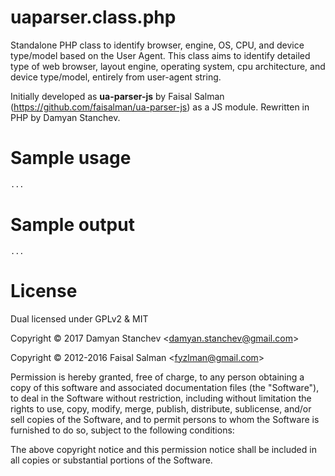 # uaparser.class.php

Standalone PHP class to identify browser, engine, OS, CPU, and device type/model based on the User Agent. This class aims to identify detailed type of web browser, layout engine, operating system, cpu architecture, and device type/model, entirely from user-agent string.

Initially developed as **ua-parser-js** by Faisal Salman (https://github.com/faisalman/ua-parser-js) as a JS module. Rewritten in PHP by Damyan Stanchev.

# Sample usage

```php
...
```

# Sample output
```
...
```

# License

Dual licensed under GPLv2 & MIT

Copyright © 2017 Damyan Stanchev <<damyan.stanchev@gmail.com>>

Copyright © 2012-2016 Faisal Salman <<fyzlman@gmail.com>>

Permission is hereby granted, free of charge, to any person obtaining a copy of
this software and associated documentation files (the "Software"), to deal in
the Software without restriction, including without limitation the rights to use,
copy, modify, merge, publish, distribute, sublicense, and/or sell copies of the
Software, and to permit persons to whom the Software is furnished to do so,
subject to the following conditions:

The above copyright notice and this permission notice shall be included in all
copies or substantial portions of the Software.
